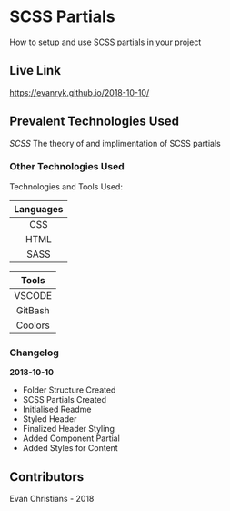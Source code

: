 # SCSS Partials

How to setup and use SCSS partials in your project

## Live Link

https://evanryk.github.io/2018-10-10/

## Prevalent Technologies Used

*SCSS*
The theory of and implimentation of SCSS partials

### Other Technologies Used

Technologies and Tools Used:

|**Languages**|
|:-----------:|
| CSS         |
| HTML        |
| SASS        |

|**Tools**|
|:-----------:|
| VSCODE      |
| GitBash     |
| Coolors     |

### Changelog

**2018-10-10**
- Folder Structure Created
- SCSS Partials Created
- Initialised Readme
- Styled Header
- Finalized Header Styling
- Added Component Partial
- Added Styles for Content


## Contributors

Evan Christians - 2018